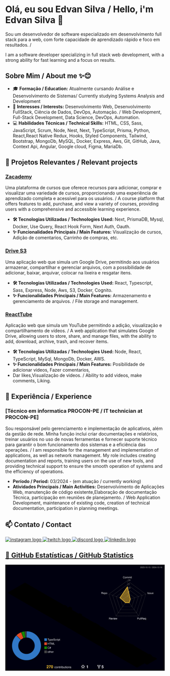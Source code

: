 # Olá, eu sou Edvan Silva / Hello, i'm Edvan Silva 👔

Sou um desenvolvedor de software especializado em desenvolvimento full stack para a web, com forte capacidade de aprendizado rápido e foco em resultados. / 

I am a software developer specializing in full stack web development, with a strong ability for fast learning and a focus on results.

## Sobre Mim / About me ✨😊

- 🎓 **Formação / Education:** Atualmente cursando Análise e Desenvolvimento de Sistemas/ Currently studying Systems Analysis and Development
- 💼 **Interesses / Interests:** Desenvolvimento Web, Desenvolvimento FullStack, Ciência de Dados, DevOps, Automação. / Web Development, Full-Stack Development, Data Science, DevOps, Automation.
- 💻 **Habilidades Técnicas / Technical Skills:** HTML, CSS, Sass, JavaScript, Scrum, Node, Nest, Next, TypeScript, Prisma, Python, React,React Native Redux, Hooks, Styled Components, Tailwind, Bootstrap, MongoDb, MySQL, Docker, Express, Aws, Git, GitHub, Java, Context Api, Angular, Google cloud, Figma, MariaDb.

  
  
  

## 🌟 Projetos Relevantes / Relevant projects


### [Zacademy](https://github.com/edsay12/ZAcademy)

 Uma plataforma de cursos que oferece recursos para adicionar, comprar e visualizar uma variedade de cursos, proporcionando uma experiência de aprendizado completa e acessível para os usuários. / A course platform that offers features to add, purchase, and view a variety of courses, providing users with a comprehensive and accessible learning experience.

- **🛠️ Tecnologias Utilizadas / Technologies Used:**  Next, PrismaDB, Mysql, Docker, Use Query, React Hook Form, Next Auth, Oauth.
- **✨ Funcionalidades Principais / Main Features:** Visualização de cursos, Adição de comentarios, Carrinho de compras, etc.

### [Drive S3](https://github.com/edsay12/S3-Driver)

Uma aplicação web que simula um Google Drive, permitindo aos usuários armazenar, compartilhar e gerenciar arquivos, com a possibilidade de adicionar, baixar, arquivar, colocar na lixeira e resgatar itens.


- **🛠️ Tecnologias Utilizadas / Technologies Used:**  React, Typescript, Sass, Express,  Node,  Aws, S3, Docker, Cognito.
- **✨ Funcionalidades Principais / Main Features:** Armazenamento e gerenciamento de arquivos. / File storage and management.

### [ReactTube](https://github.com/edsay12/ReactTube)

Aplicação web que simula um YouTube permitindo a adição, visualização e compartilhamento de vídeos. / A web application that simulates Google Drive, allowing users to store, share, and manage files, with the ability to add, download, archive, trash, and recover items.

- **🛠️ Tecnologias Utilizadas / Technologies Used:** Node, React, TypeScript, MySql, MongoDb, Docker, AWS.
- **✨ Funcionalidades Principais / Main Features:** Posibilidade de adicionar videos, Fazer comentarios,
- Dar likes,Visualização de videos. / Ability to add videos, make comments, Liking.


## 💼 Experiência / Experience

### [Técnico em informatica PROCON-PE / IT technician at PROCON-PE]


Sou responsável pelo gerenciamento e implementação de aplicativos, além da gestão de rede. Minha função inclui criar documentações e relatórios, treinar usuários no uso de novas ferramentas e fornecer suporte técnico para garantir o bom funcionamento dos sistemas e a eficiência das operações. / I am responsible for the management and implementation of applications, as well as network management. My role includes creating documentation and reports, training users on the use of new tools, and providing technical support to ensure the smooth operation of systems and the efficiency of operations.

- **Período / Period:** 03/2024 - (em atuação / currently working)
- **Atividades Principais / Main Activities:** Desenvolvimento de Aplicações Web, manutenção de código existente,Elaboração de documentação Técnica, participação em reuniões de planejamento. / Web Application Development, maintenance of existing code, creation of technical documentation, participation in planning meetings.

## 📫 Contato / Contact

<div align="left">
  <a href='https://www.instagram.com/edvan_silva.js/'>
    <img src="https://img.shields.io/static/v1?message=Instagram&logo=instagram&label=&color=E4405F&logoColor=white&labelColor=&style=for-the-badge" height="35" alt="instagram logo"  />

    
  </a>
  
  <a href='https://www.twitch.tv/edsay15'>
     <img src="https://img.shields.io/static/v1?message=Twitch&logo=twitch&label=&color=9146FF&logoColor=white&labelColor=&style=for-the-badge" height="35" alt="twitch logo"  />

    
  </a>
  
  <a href='https://www.instagram.com/edvan_silva.js/'>
    <img src="https://img.shields.io/static/v1?message=Discord&logo=discord&label=&color=7289DA&logoColor=white&labelColor=&style=for-the-badge" height="35" alt="discord logo"  />

    
  </a>
  
 
  
  <a href='https://www.linkedin.com/in/edvan-silva-396a14178/'>
      <img src="https://img.shields.io/static/v1?message=LinkedIn&logo=linkedin&label=&color=0077B5&logoColor=white&labelColor=&style=for-the-badge" height="35" alt="linkedin logo"  />
</div>

## 🖖 GitHub Estatísticas / GitHub Statistics

![Status](./profile-3d-contrib/profile-night-rainbow.svg)

  
